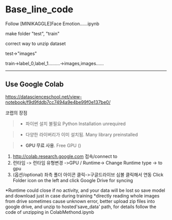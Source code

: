 # Base_line_code
  
  Follow [MINIKAGGLE]Face Emotion......ipynb
  
  make folder "test", "train"
  
  correct way to unzip dataset
  
  test->"images"
  
  train->label_0,label_1.........->images,images......
  
***  



## Use Google Colab

https://datascienceschool.net/view-notebook/f9d9fddb7cc7494a9e4be99f0e137be0/

코랩의 장점


>- 파이썬 설치 불필요 Python Installation unrequired

>- 다양한 라이버리가 이미 설치됨. Many library preinstalled

>-  **GPU 무료 사용**.  Free GPU ()


1. http://colab.research.google.com 접속/connect to
2. 런타임 -> 런타임 유형변경 ->GPU  / Runtime-> Change Runtime type -> to gpu
3. (옵션/optional) 좌측 폴더 아이콘 클릭->구글드라이브 심볼 클릭해서 연동 Click Folder icon on the left and click Google Drive for syncing

 *Runtime could close if no activity, and your data will be lost so save model and download just in case during training
 *directly reading whole images from drive sometimes cause unknown error, better upload zip files into google drive, and unzip to hosted'save_data' path, for details follow the code of unzipping in ColabMethond.ipynb

